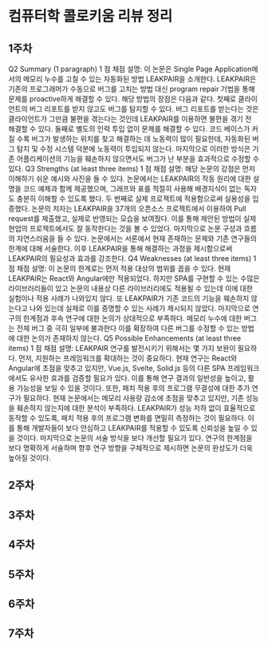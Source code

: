 # 컴퓨터학 콜로키움 리뷰 정리
## 1주차
Q2 Summary (1 paragraph)
1 점
채점 설명:
이 논문은 Single Page Application에서의 메모리 누수를 고칠 수 있는 자동화된 방법 LEAKPAIR을 소개한다. LEAKPAIR은 기존의 프로그래머가 수동으로 버그를 고치는 방법 대신 program repair 기법을 통해 문제를 proactive하게 해결할 수 있다. 해당 방법의 장점은 다음과 같다. 첫째로 클라이언트의 버그 리포트를 받지 않고도 버그를 탐지할 수 있다. 버그 리포트를 받는다는 것은 클라이언트가 그만큼 불편을 겪는다는 것인데 LEAKPAIR를 이용하면 불편을 겪기 전 해결할 수 있다. 둘째로 별도의 인력 투입 없이 문제를 해결할 수 있다. 코드 베이스가 커질 수록 버그가 발생하는 위치를 찾고 해결하는 데 노동력이 많이 필요한데, 자동화된 버그 탐지 및 수정 시스템 덕분에 노동력이 투입되지 않는다. 마지막으로 이러한 방식은 기존 어플리케이션의 기능을 훼손하지 않으면서도 버그가 난 부분을 효과적으로 수정할 수 있다.
Q3 Strengths (at least three items)
1 점
채점 설명:
해당 논문의 강점은 먼저 이해하기 쉬운 예시와 사진을 들 수 있다. 논문에서는 LEAKPAIR의 작동 원리에 대한 설명을 코드 예제과 함께 제공했으며, 그래프와 표를 적절히 사용해 배경지식이 없는 독자도 충분히 이해할 수 있도록 했다. 두 번째로 실제 프로젝트에 적용함으로써 실용성을 입증했다. 논문의 저자는 LEAKPAIR을 37개의 오픈소스 프로젝트에서 이용하여 Pull request를 제출했고, 실제로 반영되는 모습을 보여줬다. 이를 통해 제안된 방법이 실제 현업의 프로젝트에서도 잘 동작한다는 것을 볼 수 있었다. 마지막으로 논문 구성과 흐름의 자연스러움을 들 수 있다. 논문에서는 서론에서 현재 존재하는 문제와 기존 연구들의 한계에 대해 서술한다. 이후 LEAKPAIR을 통해 해결하는 과정을 제시함으로써 LEAKPAIR의 필요성과 효과를 강조한다.
Q4 Weaknesses (at least three items)
1 점
채점 설명:
이 논문의 한계로는 먼저 적용 대상의 범위를 꼽을 수 있다. 현재 LEAKPAIR는 React와 Angular에만 적용되었다. 하지만 SPA를 구현할 수 있는 수많은 라이브러리들이 있고 논문의 내용상 다른 라이브러리에도 적용될 수 있는데 이에 대한 실험이나 적용 사례가 나와있지 않다. 또 LEAKPAIR가 기존 코드의 기능을 훼손하지 않는다고 나와 있는데 실제로 이를 증명할 수 있는 사례가 제시되지 않았다. 마지막으로 연구의 한계점과 후속 연구에 대한 논의가 상대적으로 부족하다. 메모리 누수에 대한 버그는 전체 버그 중 극히 일부에 불과한다 이를 확장하여 다른 버그를 수정할 수 있는 방법에 대한 논의가 존재하지 않는다.
Q5 Possible Enhancements (at least three items)
1 점
채점 설명:
LEAKPAIR 연구를 발전시키기 위해서는 몇 가지 보완이 필요하다. 먼저, 지원하는 프레임워크를 확대하는 것이 중요하다. 현재 연구는 React와 Angular에 초점을 맞추고 있지만, Vue.js, Svelte, Solid.js 등의 다른 SPA 프레임워크에서도 유사한 효과를 검증할 필요가 있다. 이를 통해 연구 결과의 일반성을 높이고, 활용 가능성을 보일 수 있을 것이다. 또한, 패치 적용 후의 프로그램 무결성에 대한 추가 연구가 필요하다. 현재 논문에서는 메모리 사용량 감소에 초점을 맞추고 있지만, 기존 성능을 훼손하지 않는지에 대한 분석이 부족하다. LEAKPAIR가 성능 저하 없이 효율적으로 동작할 수 있도록, 패치 적용 후의 프로그램 변화를 면밀히 측정하는 것이 필요하다. 이를 통해 개발자들이 보다 안심하고 LEAKPAIR를 적용할 수 있도록 신뢰성을 높일 수 있을 것이다. 마지막으로 논문의 서술 방식을 보다 개선할 필요가 있다. 연구의 한계점을 보다 명확하게 서술하며 향후 연구 방향을 구체적으로 제시하면 논문의 완성도가 더욱 높아질 것이다.
## 2주차
## 3주차
## 4주차
## 5주차
## 6주차
## 7주차

